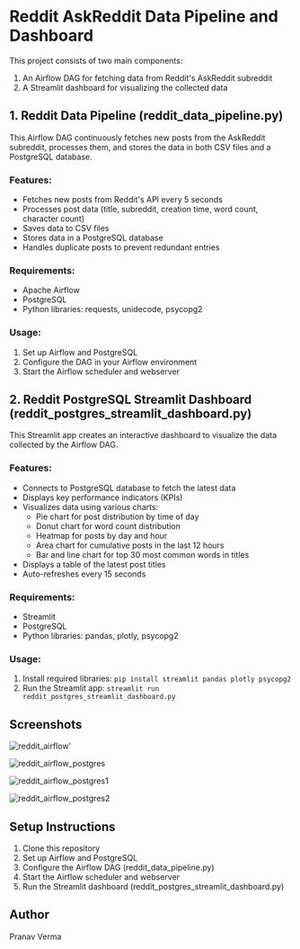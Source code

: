 # Reddit AskReddit Data Pipeline and Dashboard

This project consists of two main components:
1. An Airflow DAG for fetching data from Reddit's AskReddit subreddit
2. A Streamlit dashboard for visualizing the collected data

## 1. Reddit Data Pipeline (reddit_data_pipeline.py)

This Airflow DAG continuously fetches new posts from the AskReddit subreddit, processes them, and stores the data in both CSV files and a PostgreSQL database.

### Features:
- Fetches new posts from Reddit's API every 5 seconds
- Processes post data (title, subreddit, creation time, word count, character count)
- Saves data to CSV files
- Stores data in a PostgreSQL database
- Handles duplicate posts to prevent redundant entries

### Requirements:
- Apache Airflow
- PostgreSQL
- Python libraries: requests, unidecode, psycopg2

### Usage:
1. Set up Airflow and PostgreSQL
2. Configure the DAG in your Airflow environment
3. Start the Airflow scheduler and webserver

## 2. Reddit PostgreSQL Streamlit Dashboard (reddit_postgres_streamlit_dashboard.py)

This Streamlit app creates an interactive dashboard to visualize the data collected by the Airflow DAG.

### Features:
- Connects to PostgreSQL database to fetch the latest data
- Displays key performance indicators (KPIs)
- Visualizes data using various charts:
  - Pie chart for post distribution by time of day
  - Donut chart for word count distribution
  - Heatmap for posts by day and hour
  - Area chart for cumulative posts in the last 12 hours
  - Bar and line chart for top 30 most common words in titles
- Displays a table of the latest post titles
- Auto-refreshes every 15 seconds

### Requirements:
- Streamlit
- PostgreSQL
- Python libraries: pandas, plotly, psycopg2

### Usage:
1. Install required libraries: `pip install streamlit pandas plotly psycopg2`
2. Run the Streamlit app: `streamlit run reddit_postgres_streamlit_dashboard.py`

## Screenshots

![reddit_airflow'](https://github.com/user-attachments/assets/f7db97ce-d4a4-41e6-8fbf-79669ef7edca)

![reddit_airflow_postgres](https://github.com/user-attachments/assets/9e517b43-283c-41e8-b63c-d89e9e4b0e31)

![reddit_airflow_postgres1](https://github.com/user-attachments/assets/decd6f02-03d2-47f1-b8ad-46deecd025b0)

![reddit_airflow_postgres2](https://github.com/user-attachments/assets/c29cb1a3-b681-4204-906f-9f6980be3dfd)


## Setup Instructions

1. Clone this repository
2. Set up Airflow and PostgreSQL
3. Configure the Airflow DAG (reddit_data_pipeline.py)
4. Start the Airflow scheduler and webserver
5. Run the Streamlit dashboard (reddit_postgres_streamlit_dashboard.py)


## Author

Pranav Verma
